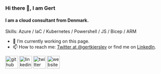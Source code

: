 ### Hi there 👋, I am Gert
#### I am a cloud consultant from Denmark.

Skills: Azure / IaC / Kubernetes / Powershell / JS / Bicep / ARM

- 🔭 I’m currently working on this page. 
- 📫 How to reach me: [Twitter at @gertkjerslev](https://twitter.com/gertkjerslev) or find me on [LinkedIn](https://linkedin.com/in/gertkjerslev).


[<img src='https://cdn.jsdelivr.net/npm/simple-icons@3.0.1/icons/github.svg' alt='github' height='40'>](https://github.com/gertkjerslev)  [<img src='https://cdn.jsdelivr.net/npm/simple-icons@3.0.1/icons/linkedin.svg' alt='linkedin' height='40'>](https://www.linkedin.com/in/gertkjerslev/)  [<img src='https://cdn.jsdelivr.net/npm/simple-icons@3.0.1/icons/twitter.svg' alt='twitter' height='40'>](https://twitter.com/gertkjerslev)  [<img src='https://cdn.jsdelivr.net/npm/simple-icons@3.0.1/icons/icloud.svg' alt='website' height='40'>](https://www.gertkjerslev.com)  
